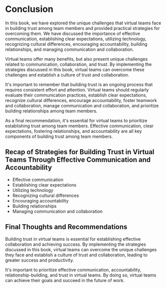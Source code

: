 # Conclusion

In this book, we have explored the unique challenges that virtual teams face in building trust among team members and provided practical strategies for overcoming them. We have discussed the importance of effective communication, establishing clear expectations, utilizing technology, recognizing cultural differences, encouraging accountability, building relationships, and managing communication and collaboration.

Virtual teams offer many benefits, but also present unique challenges related to communication, collaboration, and trust. By implementing the strategies discussed in this book, virtual teams can overcome these challenges and establish a culture of trust and collaboration.

It's important to remember that building trust is an ongoing process that requires consistent effort and attention. Virtual teams should regularly evaluate their communication practices, establish clear expectations, recognize cultural differences, encourage accountability, foster teamwork and collaboration, manage communication and collaboration, and prioritize building relationships among team members.

As a final recommendation, it's essential for virtual teams to prioritize establishing trust among team members. Effective communication, clear expectations, fostering relationships, and accountability are all key components of building trust among team members.

Recap of Strategies for Building Trust in Virtual Teams Through Effective Communication and Accountability
----------------------------------------------------------------------------------------------------------

* Effective communication
* Establishing clear expectations
* Utilizing technology
* Recognizing cultural differences
* Encouraging accountability
* Building relationships
* Managing communication and collaboration

Final Thoughts and Recommendations
----------------------------------

Building trust in virtual teams is essential for establishing effective collaboration and achieving success. By implementing the strategies discussed in this book, virtual teams can overcome the unique challenges they face and establish a culture of trust and collaboration, leading to greater success and productivity.

It's important to prioritize effective communication, accountability, relationship-building, and trust in virtual teams. By doing so, virtual teams can achieve their goals and succeed in the future of work.